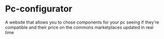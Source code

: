 # Pc-configurator
A website that allows you to chose components for your pc seeing if they're compatible and their price on the commons marketplaces updated in real time
